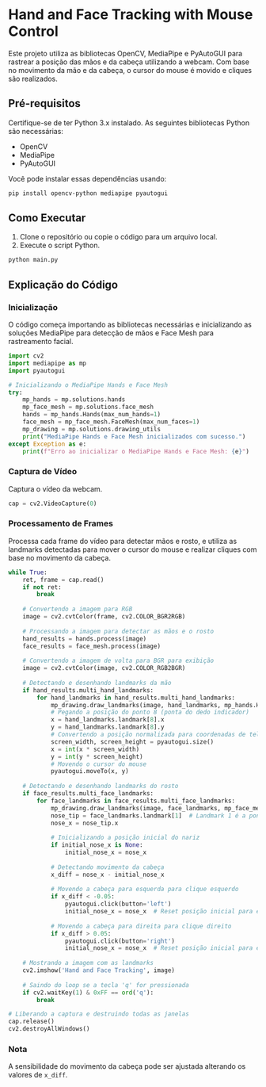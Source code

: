 
# Hand and Face Tracking with Mouse Control

Este projeto utiliza as bibliotecas OpenCV, MediaPipe e PyAutoGUI para rastrear a posição das mãos e da cabeça utilizando a webcam. Com base no movimento da mão e da cabeça, o cursor do mouse é movido e cliques são realizados.

## Pré-requisitos

Certifique-se de ter Python 3.x instalado. As seguintes bibliotecas Python são necessárias:

- OpenCV
- MediaPipe
- PyAutoGUI

Você pode instalar essas dependências usando:

```bash
pip install opencv-python mediapipe pyautogui
```

## Como Executar

1. Clone o repositório ou copie o código para um arquivo local.
2. Execute o script Python.

```bash
python main.py
```

## Explicação do Código

### Inicialização

O código começa importando as bibliotecas necessárias e inicializando as soluções MediaPipe para detecção de mãos e Face Mesh para rastreamento facial.

```python
import cv2
import mediapipe as mp
import pyautogui

# Inicializando o MediaPipe Hands e Face Mesh
try:
    mp_hands = mp.solutions.hands
    mp_face_mesh = mp.solutions.face_mesh
    hands = mp_hands.Hands(max_num_hands=1)
    face_mesh = mp_face_mesh.FaceMesh(max_num_faces=1)
    mp_drawing = mp.solutions.drawing_utils
    print("MediaPipe Hands e Face Mesh inicializados com sucesso.")
except Exception as e:
    print(f"Erro ao inicializar o MediaPipe Hands e Face Mesh: {e}")
```

### Captura de Vídeo

Captura o vídeo da webcam.

```python
cap = cv2.VideoCapture(0)
```

### Processamento de Frames

Processa cada frame do vídeo para detectar mãos e rosto, e utiliza as landmarks detectadas para mover o cursor do mouse e realizar cliques com base no movimento da cabeça.

```python
while True:
    ret, frame = cap.read()
    if not ret:
        break
    
    # Convertendo a imagem para RGB
    image = cv2.cvtColor(frame, cv2.COLOR_BGR2RGB)
    
    # Processando a imagem para detectar as mãos e o rosto
    hand_results = hands.process(image)
    face_results = face_mesh.process(image)
    
    # Convertendo a imagem de volta para BGR para exibição
    image = cv2.cvtColor(image, cv2.COLOR_RGB2BGR)
    
    # Detectando e desenhando landmarks da mão
    if hand_results.multi_hand_landmarks:
        for hand_landmarks in hand_results.multi_hand_landmarks:
            mp_drawing.draw_landmarks(image, hand_landmarks, mp_hands.HAND_CONNECTIONS)
            # Pegando a posição do ponto 8 (ponta do dedo indicador)
            x = hand_landmarks.landmark[8].x
            y = hand_landmarks.landmark[8].y
            # Convertendo a posição normalizada para coordenadas de tela
            screen_width, screen_height = pyautogui.size()
            x = int(x * screen_width)
            y = int(y * screen_height)
            # Movendo o cursor do mouse
            pyautogui.moveTo(x, y)
    
    # Detectando e desenhando landmarks do rosto
    if face_results.multi_face_landmarks:
        for face_landmarks in face_results.multi_face_landmarks:
            mp_drawing.draw_landmarks(image, face_landmarks, mp_face_mesh.FACEMESH_CONTOURS)
            nose_tip = face_landmarks.landmark[1]  # Landmark 1 é a ponta do nariz
            nose_x = nose_tip.x
            
            # Inicializando a posição inicial do nariz
            if initial_nose_x is None:
                initial_nose_x = nose_x
            
            # Detectando movimento da cabeça
            x_diff = nose_x - initial_nose_x
            
            # Movendo a cabeça para esquerda para clique esquerdo
            if x_diff < -0.05:
                pyautogui.click(button='left')
                initial_nose_x = nose_x  # Reset posição inicial para evitar cliques repetidos
            
            # Movendo a cabeça para direita para clique direito
            if x_diff > 0.05:
                pyautogui.click(button='right')
                initial_nose_x = nose_x  # Reset posição inicial para evitar cliques repetidos
    
    # Mostrando a imagem com as landmarks
    cv2.imshow('Hand and Face Tracking', image)
    
    # Saindo do loop se a tecla 'q' for pressionada
    if cv2.waitKey(1) & 0xFF == ord('q'):
        break

# Liberando a captura e destruindo todas as janelas
cap.release()
cv2.destroyAllWindows()
```

### Nota

A sensibilidade do movimento da cabeça pode ser ajustada alterando os valores de `x_diff`.
